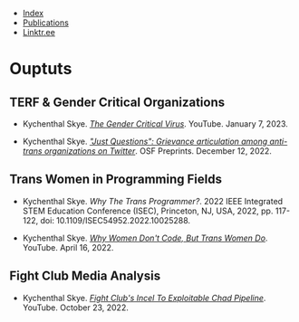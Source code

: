 - [Index](/)
- [Publications](/publications)
- [Linktr.ee](https://www.linktr.ee/skymocha)

# Ouptuts 

## TERF & Gender Critical Organizations

- Kychenthal Skye. _[The Gender Critical Virus](https://www.youtube.com/@skymochi64)_. YouTube. January 7, 2023.

- Kychenthal Skye. _["Just Questions": Grievance articulation among anti-trans organizations on Twitter](https://osf.io/dkyqs)_. OSF Preprints. December 12, 2022.

## Trans Women in Programming Fields

- Kychenthal Skye. _Why The Trans Programmer?_. 2022 IEEE Integrated STEM Education Conference (ISEC), Princeton, NJ, USA, 2022, pp. 117-122, doi: 10.1109/ISEC54952.2022.10025288.

- Kychenthal Skye. _[Why Women Don't Code, But Trans Women Do](https://www.youtube.com/@skymochi64)_. YouTube. April 16, 2022.

## Fight Club Media Analysis

- Kychenthal Skye. _[Fight Club's Incel To Exploitable Chad Pipeline](https://skymocha.github.io/Fight_Club’s_Incel_To_Exploitable_Chad_Pipeline_Skye_Kychenthal.pdf)_. YouTube. October 23, 2022.